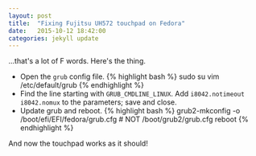 ```yaml
---
layout: post
title:  "Fixing Fujitsu UH572 touchpad on Fedora"
date:   2015-10-12 18:42:00
categories: jekyll update
---
```

&hellip;that's a lot of F words. Here's the thing. 


* Open the `grub` config file.
{% highlight bash %}
sudo su
vim /etc/default/grub
{% endhighlight %}
* Find the line starting with `GRUB_CMDLINE_LINUX`. Add `i8042.notimeout i8042.nomux` to the parameters; save and close.
* Update grub and reboot.
{% highlight bash %}
grub2-mkconfig -o /boot/efi/EFI/fedora/grub.cfg # NOT /boot/grub2/grub.cfg
reboot
{% endhighlight %}


And now the touchpad works as it should!